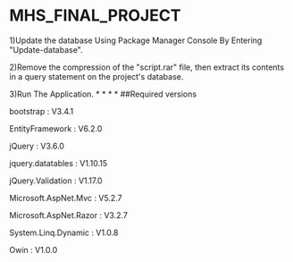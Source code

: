 # MHS_FINAL_PROJECT

1)Update the database Using Package Manager Console By Entering "Update-database".

2)Remove the compression of the "script.rar" file, then extract its contents in a query statement on the project's database.

3)Run The Application.
*
*
*
*
##Required versions
  
  bootstrap : V3.4.1
  
  EntityFramework : V6.2.0
  
  jQuery : V3.6.0
  
  jquery.datatables : V1.10.15
  
  jQuery.Validation : V1.17.0
  
  Microsoft.AspNet.Mvc : V5.2.7
  
  Microsoft.AspNet.Razor : V3.2.7
  
  System.Linq.Dynamic : V1.0.8
  
  Owin : V1.0.0
##
